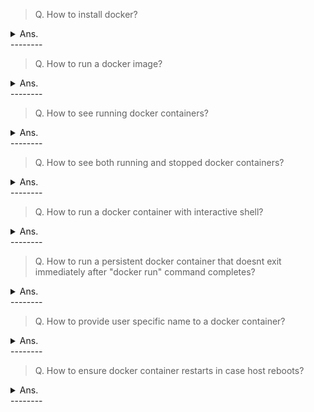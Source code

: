 > Q. How to install docker?
<details><summary>Ans.</summary>
<p>
  <a href="https://docs.aws.amazon.com/AmazonECS/latest/developerguide/docker-basics.html">AWS Doc</a>

```
###########################################
# AWS EC2
###########################################
# Uninstall any older version of dockers:

$ sudo yum remove docker \
                  docker-client \
                  docker-client-latest \
                  docker-common \
                  docker-latest \
                  docker-latest-logrotate \
                  docker-logrotate \
                  docker-engine
$ sudo yum update -y
$ sudo amazon-linux-extras install docker
$ sudo service docker start
$ sudo usermod -a -G docker ec2-user
$ docker info

###########################################
# Ubuntu 20.4
###########################################
$ sudo apt update -y
$ sudo apt install apt-transport-https \
                   ca-certificates \
                   curl \
                   gnupg-agent \
                   software-properties-common
# Add the gpg key
$ curl -fsSL https://download.docker.com/linux/ubuntu/gpg | sudo apt-key add -
# Verify the key
$ sudo apt-key fingerprint 0EBFCD88
# add the docker repository
$ sudo add-apt-repository "deb [arch=amd64] https://download.docker.com/linux/ubuntu $(lsb_release -cs) stable"
# update
$ sudo apt-get update
# Install the three docker packages
$ sudo apt install docker-ce docker-ce-cli containerd.io
# Add ubuntu user to docker group to be able to run docker
$ sudo usermod ubuntu -aG docker
```
</p>
</details>
--------

> Q. How to run a docker image?
<details><summary>Ans.</summary>
<p>  

```
$ docker run <image-name>
  
#Steps involved to run a docker image:
 1. The Docker client contacted the Docker daemon.
 2. The Docker daemon pulled the "image-name" image from the Docker Hub, if not present in local.
    (amd64)
 3. The Docker daemon created a new container from that image which runs the
    executable.
 4. The Docker daemon streams any outputs to the Docker client, which can be seen on terminal.
```
</p>
</details>
--------

> Q. How to see running docker containers?
<details><summary>Ans.</summary>
<p>  
  
```
#https://docs.docker.com/engine/reference/commandline/container_ls/
$ docker container ls
OR
$ docker ps
```
</p>
</details>
--------

> Q. How to see both running and stopped docker containers?
<details><summary>Ans.</summary>
<p>  
  
```
#https://docs.docker.com/engine/reference/commandline/container_ls/
$ docker container ls -a
OR
$ docker ps -a
```
</p>
</details>
--------

> Q. How to run a docker container with interactive shell?
<details><summary>Ans.</summary>
<p>  
  
```
#without a terminal or tty
$ docker run -i alpine

#with a terminal or tty
$ docker run -it alpine
```
</p>
</details>
--------

> Q. How to run a persistent docker container
that doesnt exit immediately after "docker run" command completes?
<details><summary>Ans.</summary>
<p>  
  
```
#By using a daemon/detached flag
$ docker run -dt alpine

#This will generate a hash which can be used to track the cotainer
#CONTAINER ID   IMAGE         COMMAND     CREATED          STATUS                      PORTS     NAMES
#ac932f7e2efb   alpine        "/bin/sh"   6 minutes ago    Up 6 minutes                          lucid_greider
```
</p>
</details>
--------

> Q. How to provide user specific name to a  docker container?
<details><summary>Ans.</summary>
<p>  
  
```
#By using --name flag
$ docker run -dt --name myContainer alpine

#This will generate a hash which can be used to track the cotainer
#CONTAINER ID   IMAGE         COMMAND     CREATED          STATUS                      PORTS     NAMES
#83c822b310b2   alpine        "/bin/sh"   3 seconds ago    Up 3 seconds                          myContainer
```
</p>
</details>
--------

> Q. How to ensure docker container restarts in case
host reboots?
<details><summary>Ans.</summary>
<p>  
  
```
#By using a --restart flag
$ docker run -dt --name myContainer alpine --restart always
$ docker run -dt --name myContainer alpine --restart unless-stopped
$ docker run -dt --name myContainer alpine --restart on-failure

#default value is no
$ docker run -dt --name myContainer alpine --restart no
```
</p>
</details>
--------
